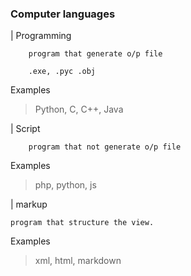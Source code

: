 ### Computer languages

| Programming
```
    program that generate o/p file

    .exe, .pyc .obj

```
 Examples

> Python, C, C++, Java

| Script
```
    program that not generate o/p file

```

Examples

> php, python, js

| markup

```
program that structure the view.

```

Examples

> xml, html, markdown
